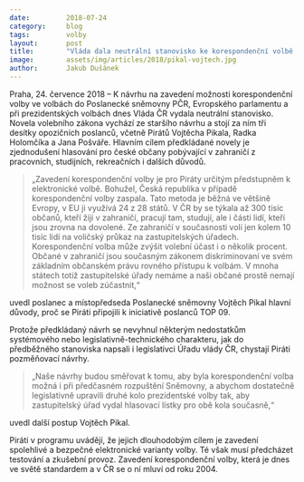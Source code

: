 ```yaml
---
date:         2018-07-24
category:     blog
tags:         volby
layout:       post
title:        "Vláda dala neutrální stanovisko ke korespondenční volbě, kterou podporují Piráti"
image:        assets/img/articles/2018/pikal-vojtech.jpg
author:       Jakub Dušánek
---
```


Praha, 24. července 2018 – K návrhu na zavedení možnosti korespondenční volby ve volbách do Poslanecké sněmovny PČR, Evropského parlamentu a při prezidentských volbách dnes Vláda ČR vydala neutrální stanovisko. Novela volebního zákona vychází ze staršího návrhu a stojí za ním tři desítky opozičních poslanců, včetně Pirátů Vojtěcha Pikala, Radka Holomčíka a Jana Pošváře. Hlavním cílem předkládané novely je zjednodušení hlasování pro české občany pobývající v zahraničí z pracovních, studijních, rekreačních i dalších důvodů.

> „Zavedení korespondenční volby je pro Piráty určitým předstupněm k elektronické volbě. Bohužel, Česká republika v případě korespondenční volby zaspala. Tato metoda je běžná ve většině Evropy, v EU ji využívá 24 z 28 států. V ČR by se týkala až 300 tisíc občanů, kteří žijí v zahraničí, pracují tam, studují, ale i části lidí, kteří jsou zrovna na dovolené. Ze zahraničí v současnosti volí jen kolem 10 tisíc lidí na voličský průkaz na zastupitelských úřadech. Korespondenční volba může zvýšit volební účast i o několik procent. Občané v zahraničí jsou současným zákonem diskriminovaní ve svém základním občanském právu rovného přístupu k volbám. V mnoha státech totiž zastupitelské úřady nemáme a naši občané prostě nemají možnost se voleb zúčastnit,“ 

uvedl poslanec a místopředseda Poslanecké sněmovny Vojtěch Pikal hlavní důvody, proč se Piráti připojili k iniciativě poslanců TOP 09.

Protože předkládaný návrh se nevyhnul některým nedostatkům systémového nebo legislativně-technického charakteru, jak do předběžného stanoviska napsali i legislativci Úřadu vlády ČR, chystají Piráti pozměňovací návrhy.

> „Naše návrhy budou směřovat k tomu, aby byla korespondenční volba možná i při předčasném rozpuštění Sněmovny, a abychom dostatečně legislativně upravili druhé kolo prezidentské volby tak, aby zastupitelský úřad vydal hlasovací lístky pro obě kola současně,“ 

uvedl další postup Vojtěch Pikal.

Piráti v programu uvádějí, že jejich dlouhodobým cílem je zavedení spolehlivé a bezpečné elektronické varianty volby. Té však musí předcházet testování a zkušební provoz. Zavedení korespondenční volby, která je dnes ve světě standardem a v ČR se o ní mluví od roku 2004.
